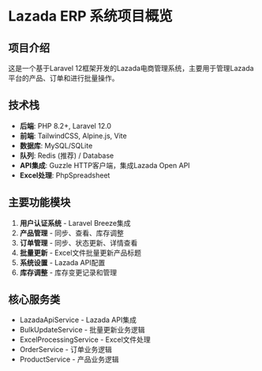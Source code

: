 # Lazada ERP 系统项目概览

## 项目介绍
这是一个基于Laravel 12框架开发的Lazada电商管理系统，主要用于管理Lazada平台的产品、订单和进行批量操作。

## 技术栈
- **后端**: PHP 8.2+, Laravel 12.0
- **前端**: TailwindCSS, Alpine.js, Vite
- **数据库**: MySQL/SQLite
- **队列**: Redis (推荐) / Database
- **API集成**: Guzzle HTTP客户端，集成Lazada Open API
- **Excel处理**: PhpSpreadsheet

## 主要功能模块
1. **用户认证系统** - Laravel Breeze集成
2. **产品管理** - 同步、查看、库存调整
3. **订单管理** - 同步、状态更新、详情查看
4. **批量更新** - Excel文件批量更新产品标题
5. **系统设置** - Lazada API配置
6. **库存调整** - 库存变更记录和管理

## 核心服务类
- LazadaApiService - Lazada API集成
- BulkUpdateService - 批量更新业务逻辑
- ExcelProcessingService - Excel文件处理
- OrderService - 订单业务逻辑
- ProductService - 产品业务逻辑